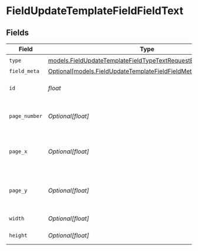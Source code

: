 # FieldUpdateTemplateFieldFieldText


## Fields

| Field                                                                                                                              | Type                                                                                                                               | Required                                                                                                                           | Description                                                                                                                        |
| ---------------------------------------------------------------------------------------------------------------------------------- | ---------------------------------------------------------------------------------------------------------------------------------- | ---------------------------------------------------------------------------------------------------------------------------------- | ---------------------------------------------------------------------------------------------------------------------------------- |
| `type`                                                                                                                             | [models.FieldUpdateTemplateFieldTypeTextRequestBody1](../models/fieldupdatetemplatefieldtypetextrequestbody1.md)                   | :heavy_check_mark:                                                                                                                 | N/A                                                                                                                                |
| `field_meta`                                                                                                                       | [Optional[models.FieldUpdateTemplateFieldFieldMetaTextRequestBody]](../models/fieldupdatetemplatefieldfieldmetatextrequestbody.md) | :heavy_minus_sign:                                                                                                                 | N/A                                                                                                                                |
| `id`                                                                                                                               | *float*                                                                                                                            | :heavy_check_mark:                                                                                                                 | The ID of the field to update.                                                                                                     |
| `page_number`                                                                                                                      | *Optional[float]*                                                                                                                  | :heavy_minus_sign:                                                                                                                 | The page number the field will be on.                                                                                              |
| `page_x`                                                                                                                           | *Optional[float]*                                                                                                                  | :heavy_minus_sign:                                                                                                                 | The X coordinate of where the field will be placed.                                                                                |
| `page_y`                                                                                                                           | *Optional[float]*                                                                                                                  | :heavy_minus_sign:                                                                                                                 | The Y coordinate of where the field will be placed.                                                                                |
| `width`                                                                                                                            | *Optional[float]*                                                                                                                  | :heavy_minus_sign:                                                                                                                 | The width of the field.                                                                                                            |
| `height`                                                                                                                           | *Optional[float]*                                                                                                                  | :heavy_minus_sign:                                                                                                                 | The height of the field.                                                                                                           |